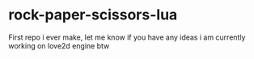 # rock-paper-scissors-lua
First repo i ever make, let me know if you have any ideas
i am currently working on love2d engine btw
